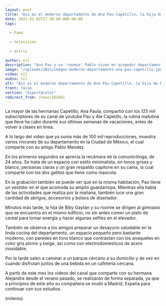 ```yaml
---
layout: post
title: "Así es el moderno departamento de Ana Pau Capetillo, la hija de Biby Gaytán"
date: 2021-02-03T17:38:00.000-06:00
tags:
  
  - Fama
  
  - television
  
  - actriz
  
author: nil
description: "Ana Pau y su 'roomie' Pablo viven en acogedor departamento, el cual está decorado con un estilo minimalista y colores fríos. "
image: "/uploads/2021/images-moderno-departamento-ana-pau-capetillo.jpg"
video: nil
audio: nil
alt: "Así es el moderno departamento de Ana Pau Capetillo, la hija de Biby Gaytán"
front: false
section: "Espectáculos"
redirect_from: /news/182661
---
```


La mayor de las hermanas Capetillo, Ana Paula, compartió con los 125 mil subscriptores de su canal de youtube Pau y Ale Capetillo, la rutina matutina que lleva ha cabo durante sus últimas semanas de vacaciones, antes de volver a clases en línea.  

A lo largo del video que ya suma más de 100 mil reproducciones, muestra varios rincones de su departamento en la Ciudad de México, el cual comparte con su amigo Pablo Mendez. 

En los primeros segundos se aprecia la recámara de la comunicóloga, de 24 años. Se trata de un espacio con estilo minimalista, en tonos grises y blanco, persianas claras y un gran respaldo capitone en su cama, la cual comparte con los dos gatitos que tiene como mascota. 

En la grabación también se puede ver que en la misma habitación, Pau tiene un vestidor en el que acomoda su amplio guardarropa. Mientras ella habla de las actividades que realiza por la mañana, también luce una gran cantidad de abrigos, accesorios y bolsos de diseñador. 

Minutos más tarde, la hija de Biby Gaytán y su roomie se dirigen al gimnasio que se encuentra en el mismo edificio, no sin antes comer un plato de cereal para tomar energía y hacer algunas selfies en el elevador. 

También se observa a los amigos preparar un desayuno saludable en la linda cocina del departamento, un espacio pequeño pero bastante moderno, con paredes en tono blanco que contrastan con los anaqueles en color gris plomo y beige, así como con electrodomésticos de acero inoxidable. 

Por la tarde salen a caminar a un parque cercano a su domicilio y de vez en cuando disfrutan  juntos de una bebida en un cafetería cercana.  

A partir de este mes los videos del canal que comparte con su hermana Alejandra desde el verano pasado, se realizarán de forma separada, ya que a principios de este año su compañera se mudó a Madrid, España para continuar con sus estudios. 

(milenio)